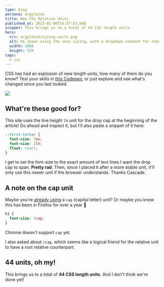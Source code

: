 ```yaml
---
type: blog
persona: argyleink
title: New CSS Relative Units
published_at: 2023-01-06T16:57:53.648
snippet: This brings us to a total of 44 CSS length units.
hero:
  src: argyleink/sizing-units.png
  alt: H1 shown using the vmin sizing, with a dropdown element for choosing a different unit.
  width: 1088
  height: 229
tags: 
  - css
---
```


CSS has had an explosion of new length units, how many of them do you know? Test your skills in [this Codepen](https://codepen.io/argyleink/pen/oNxbNzy), or just explore and see what's changed since you last looked.

![](https://codepen.io/argyleink/embed/preview/oNxbNzy)

## What're these good for?

This site uses the line height `lh` unit for the drop cap at the beginning of the article! Go ahead and inspect it, but I'll also paste a snippet of it here:

```css
::first-letter {
  font-size: 7ex;
  font-size: 2lh;
  float: start;
}
```

I get to set the font-size to the exact amount of text lines I want the drop cap to span. **Pretty rad**. Then, since I placed it after a more stable unit, it'll only use this newer unit if the browser understands. Thanks Cascade.

## A note on the cap unit

Maybe you're [already using](https://seek-oss.github.io/capsize/) a `cap` (capital letter) unit? Or maybe you knew this has been in Firefox for over a year 👀

```css
h1 {
  font-size: 5cap;
}
```

Chrome doesn't support `cap` yet.

I also asked about `rcap`, which seems like a logical friend for the relative unit to have a root relative counterpart.

## 44 units, oh my!

This brings us to a total of **44 CSS length units**. And I don't think we're done yet!